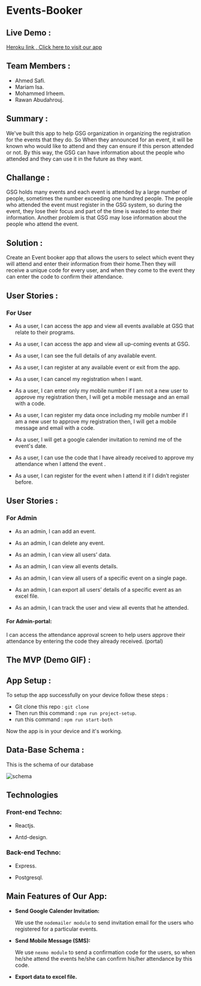 # Events-Booker

## Live Demo :
[Heroku link , Click here to visit our app](https://eventsbooker.herokuapp.com/)

## Team Members :

- Ahmed Safi.
- Mariam Isa.
- Mohammed Irheem.
- Rawan Abudahrouj.

## Summary :

We've built this app to help GSG organization in organizing the registration for the events that they do. So When they announced for an event, it will be known who would like to attend and they can ensure if this person attended or not. By this way, the GSG can have information about the people who attended and they can use it in the future as they want.

## Challange :

GSG holds many events and each event is attended by a large number of people, sometimes the number exceeding one hundred people. The people who attended the event must register in the GSG system, so during the event, they lose their focus and part of the time is wasted to enter their information. Another problem is that GSG may lose information about the people who attend the event.

## Solution :

Create an Event booker app that allows the users to select which event they will attend and enter their information from their home.Then they will receive a unique code for every user, and when they come to the event they can enter the code to confirm their attendance.

## User Stories :

### For User

- As a user, I can access the app and view all events available at GSG that relate to their programs.

- As a user, I can access the app and view all up-coming events at GSG.

- As a user, I can see the full details of any available event.

- As a user, I can register at any available event or exit from the app.

- As a user, I can cancel my registration when I want. 

- As a user, I can enter only my mobile number if I am not a new user to approve my registration then, I will get a mobile message and an email with a code.

- As a user, I can register my data once including my mobile number if I am a new user to approve my registration then, I will get a mobile message and email with a code.

- As a user, I will get a google calender invitation to remind me of the event's date. 

- As a user, I can use the code that I have already received to approve my attendance when I attend the event .

- As a user, I can register for the event when I attend it if I didn’t register before.

## User Stories :

### For Admin

- As an admin, I can add an event.

- As an admin, I can delete any event.

- As an admin, I can view all users’ data.

- As an admin, I can view all events details.

- As an admin, I can view all users of a specific event on a single page.

- As an admin, I can export all users’ details of a specific event as an excel file.

- As an admin, I can track the user and view all events that he attended.

#### For Admin-portal:
I can access the attendance approval screen to help users approve their attendance by entering the code they already received. (portal)

## The MVP (Demo GIF) :


## App Setup :

To setup the app successfully on your device follow these steps :

- Git clone this repo : `git clone `
- Then run this command : `npm run project-setup`.
- run this command : `npm run start-both`

Now the app is in your device and it's working.

## Data-Base Schema :

This is the schema of our database

![schema](https://cdn.discordapp.com/attachments/690170174116331638/692742024796831744/schema.png)

## Technologies

### Front-end Techno:
* Reactjs.

* Antd-design.

### Back-end Techno:
* Express.

* Postgresql.

## Main Features of Our App:
* **Send Google Calender Invitation:** 

   We use the `nodemailer module` to send invitation email for the users who registered for a particular events. 

* **Send Mobile Message (SMS):**

  We use `nexmo module` to send a confirmation code for the users, so when he/she attend the events he/she can confirm his/her attendance by this code.

* **Export data to excel file.**
